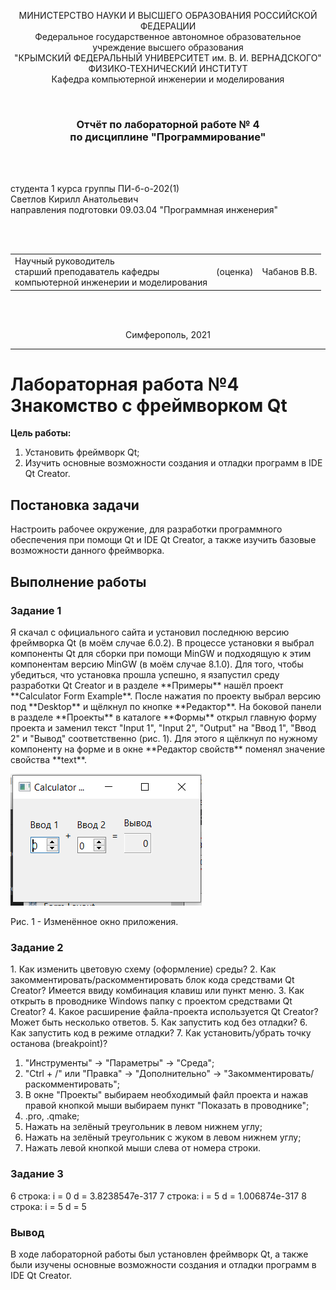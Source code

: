 <p align="center">МИНИСТЕРСТВО НАУКИ  И ВЫСШЕГО ОБРАЗОВАНИЯ РОССИЙСКОЙ ФЕДЕРАЦИИ<br>
Федеральное государственное автономное образовательное учреждение высшего образования<br>
"КРЫМСКИЙ ФЕДЕРАЛЬНЫЙ УНИВЕРСИТЕТ им. В. И. ВЕРНАДСКОГО"<br>
ФИЗИКО-ТЕХНИЧЕСКИЙ ИНСТИТУТ<br>
Кафедра компьютерной инженерии и моделирования</p>
<br>
<h3 align="center">Отчёт по лабораторной работе № 4<br> по дисциплине "Программирование"</h3>
<br><br>
<p>студента 1 курса группы ПИ-б-о-202(1)<br>
Светлов Кирилл Анатольевич<br>
направления подготовки 09.03.04 "Программная инженерия"</p>
<br><br>
<table>
<tr><td>Научный руководитель<br> старший преподаватель кафедры<br> компьютерной инженерии и моделирования</td>
<td>(оценка)</td>
<td>Чабанов В.В.</td>
</tr>
</table>
<br><br>
<p align="center">Симферополь, 2021</p>
<hr>

# Лабораторная работа №4 Знакомство с фреймворком Qt
**Цель работы:**
1. Установить фреймворк Qt;
2. Изучить основные возможности создания и отладки программ в IDE Qt Creator.

<h2>Постановка задачи</h2>
Настроить рабочее окружение, для разработки программного обеспечения при помощи Qt и IDE Qt Creator, а также изучить базовые возможности данного фреймворка.

<h2>Выполнение работы</h2>
<h3>Задание 1</h3>
Я скачал с официального сайта и установил последнюю версию фреймворка Qt (в моём случае 6.0.2).
В процессе установки я выбрал компоненты Qt для сборки при помощи MinGW и подходящую к этим компонентам версию MinGW (в моём случае 8.1.0).
Для того, чтобы убедиться, что установка прошла успешно, я язапустил среду разработки Qt Creator и в разделе **Примеры** нашёл проект **Calculator Form Example**.
После нажатия по проекту выбрал версию под **Desktop** и щёлкнул по кнопке **Редактор**.
На боковой панели в разделе **Проекты** в каталоге **Формы** открыл главную форму проекта и заменил текст "Input 1", "Input 2", "Output" на "Ввод 1", "Ввод 2" и "Вывод" соответственно (рис. 1). Для этого я щёлкнул по нужному компоненту на форме и в окне **Редактор свойств** поменял значение свойства **text**.

![](./image/pic1.PNG)

Рис. 1 - Изменённое окно приложения.

<h3>Задание 2</h3>
1. Как изменить цветовую схему (оформление) среды?
2. Как закомментировать/раскомментировать блок кода средствами Qt Creator? Имеется ввиду комбинация клавиш или пункт меню.
3. Как открыть в проводнике Windows папку с проектом средствами Qt Creator?
4. Какое расширение файла-проекта используется Qt Creator? Может быть несколько ответов.
5. Как запустить код без отладки?
6. Как запустить код в режиме отладки?
7. Как установить/убрать точку останова (breakpoint)?

1. "Инструменты" -> "Параметры" -> "Среда";
2. "Ctrl + /" или "Правка" -> "Дополнительно" -> "Закомментировать/раскомментировать";
3. В окне "Проекты" выбираем необходимый файл проекта и нажав правой кнопкой мыши выбираем пункт "Показать в проводнике";
4. .pro, .qmake;
5. Нажать на зелёный треугольник в левом нижнем углу;
6. Нажать на зелёный треугольник с жуком в левом нижнем углу;
7. Нажать левой кнопкой мыши слева от номера строки.

<h3>Задание 3</h3>
6 строка:
i = 0
d = 3.8238547e-317
7 строка:
i = 5
d = 1.006874e-317
8 строка:
i = 5
d = 5

<h3>Вывод</h3>
В ходе лабораторной работы был установлен фреймворк Qt, а также были изучены основные возможности создания и отладки программ в IDE Qt Creator.